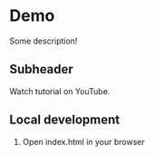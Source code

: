 # Demo

Some description!

## Subheader

Watch tutorial on YouTube.

## Local development

1. Open index.html in your browser
